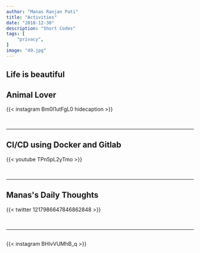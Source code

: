 ```yaml
---
author: "Manas Ranjan Pati"
title: "Activities"
date: "2018-12-30"
description: "Short Codes"
tags: [
    "privacy",
]
image: "49.jpg"
---
```


Life is beautiful
---

## Animal Lover

{{< instagram Bm0l1utFgL0 hidecaption >}}

<br>

---

## CI/CD using Docker and Gitlab

{{< youtube TPn5pL2yTmo >}}

<br>

---

## Manas's Daily Thoughts

{{< twitter 1217986647846862848 >}}

<br>

---

## 

{{< instagram BHlvVUMhB_q >}}